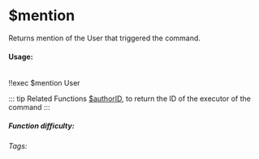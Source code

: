 # $mention

Returns mention of the User that triggered the command.

#### Usage: 
<br/>
<discord-messages>
	<discord-message :bot="false" role-color="#ffcc9a" author="User">
		!!exec $mention
	</discord-message>
	<discord-message :bot="true" role-color="#0099ff" author="Custom Command" avatar="https://media.discordapp.net/avatars/725721249652670555/781224f90c3b841ba5b40678e032f74a.webp">
        <DiscordMention :highlight="true">User</DiscordMention>
	</discord-message>
</discord-messages>


::: tip Related Functions
[$authorID](../Member/authorID.md), to return the ID of the executor of the command
:::

##### Function difficulty: <Badge type="tip" text="Easy" vertical="middle" /> 
###### Tags: <Badge type="tip" text="member" vertical="middle" /> <Badge type="tip" text="ping" vertical="middle" /> <Badge type="tip" text="ping (ennoying)" vertical="middle" /> <Badge type="tip" text="mention" vertical="middle" /> <Badge type="tip" text="author" vertical="middle" /> 